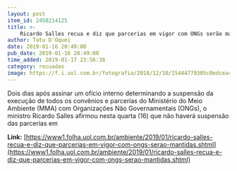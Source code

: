 ```yaml
---
layout: post
item_id: 2458214125
title: >-
    Ricardo Salles recua e diz que parcerias em vigor com ONGs serão mantidas
author: Tatu D'Oquei
date: 2019-01-16 20:49:00
pub_date: 2019-01-16 20:49:00
time_added: 2019-01-17 23:56:38
category: recuadas
image: https://f.i.uol.com.br/fotografia/2018/12/10/15444779305c0edceac4870_1544477930_3x2_rt.jpg
---
```


Dois dias após assinar um ofício interno determinando a suspensão da execução de todos os convênios e parcerias do Ministério do Meio Ambiente (MMA) com Organizações Não Governamentais (ONGs), o ministro Ricardo Salles afirmou nesta quarta (16) que não haverá suspensão das parcerias em

**Link:** [https://www1.folha.uol.com.br/ambiente/2019/01/ricardo-salles-recua-e-diz-que-parcerias-em-vigor-com-ongs-serao-mantidas.shtml](https://www1.folha.uol.com.br/ambiente/2019/01/ricardo-salles-recua-e-diz-que-parcerias-em-vigor-com-ongs-serao-mantidas.shtml)

